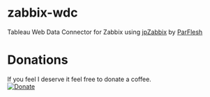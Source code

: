 # zabbix-wdc
Tableau Web Data Connector for Zabbix using [jpZabbix](https://github.com/ParFlesh/jpZabbix) by [ParFlesh](https://github.com/ParFlesh)


# Donations

If you feel I deserve it feel free to donate a coffee.   
[![Donate](https://img.shields.io/badge/Donate-PayPal-green.svg)](https://www.paypal.com/cgi-bin/webscr?cmd=_s-xclick&hosted_button_id=UMKJNJLERCFX2)
